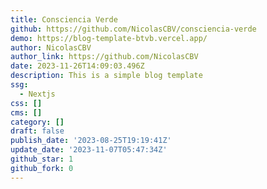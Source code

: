 ```yaml
---
title: Consciencia Verde
github: https://github.com/NicolasCBV/consciencia-verde
demo: https://blog-template-btvb.vercel.app/
author: NicolasCBV
author_link: https://github.com/NicolasCBV
date: 2023-11-26T14:09:03.496Z
description: This is a simple blog template
ssg:
  - Nextjs
css: []
cms: []
category: []
draft: false
publish_date: '2023-08-25T19:19:41Z'
update_date: '2023-11-07T05:47:34Z'
github_star: 1
github_fork: 0
---
```

